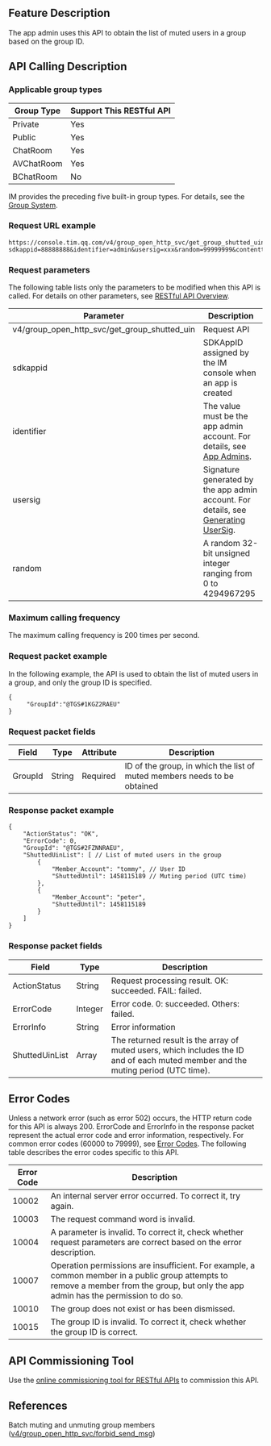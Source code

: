 ## Feature Description
 The app admin uses this API to obtain the list of muted users in a group based on the group ID.

## API Calling Description
### Applicable group types

| Group Type | Support This RESTful API |
|-----------|------------|
| Private | Yes |
| Public | Yes |
| ChatRoom | Yes |
| AVChatRoom | Yes |
| BChatRoom | No |

IM provides the preceding five built-in group types. For details, see the [Group System](https://intl.cloud.tencent.com/document/product/1047/33529).

### Request URL example
```
https://console.tim.qq.com/v4/group_open_http_svc/get_group_shutted_uin?sdkappid=88888888&identifier=admin&usersig=xxx&random=99999999&contenttype=json
```
### Request parameters

The following table lists only the parameters to be modified when this API is called. For details on other parameters, see [RESTful API Overview](https://intl.cloud.tencent.com/document/product/1047/34620).

| Parameter | Description |
| ------------------ | ------------------------------------ |
| v4/group_open_http_svc/get_group_shutted_uin | Request API |
| sdkappid | SDKAppID assigned by the IM console when an app is created |
| identifier | The value must be the app admin account. For details, see [App Admins](https://intl.cloud.tencent.com/document/product/1047/33517#app-.E7.AE.A1.E7.90.86.E5.91.98). |
| usersig | Signature generated by the app admin account. For details, see [Generating UserSig](https://intl.cloud.tencent.com/document/product/1047/34385). |
| random | A random 32-bit unsigned integer ranging from 0 to 4294967295 |

### Maximum calling frequency
The maximum calling frequency is 200 times per second.
### Request packet example

In the following example, the API is used to obtain the list of muted users in a group, and only the group ID is specified.
```
{
	 "GroupId":"@TGS#1KGZ2RAEU"
}
```

### Request packet fields

| Field | Type | Attribute | Description |
|---------|---------|---------|---------|
| GroupId | String | Required | ID of the group, in which the list of muted members needs to be obtained |

### Response packet example
```
{
    "ActionStatus": "OK",
    "ErrorCode": 0,
    "GroupId": "@TGS#2FZNNRAEU",
    "ShuttedUinList": [ // List of muted users in the group
        {
            "Member_Account": "tommy", // User ID
            "ShuttedUntil": 1458115189 // Muting period (UTC time)
        },
        {
            "Member_Account": "peter",
            "ShuttedUntil": 1458115189
        }
    ]
}
```

### Response packet fields

| Field | Type| Description |
|---------|---------|---------|
| ActionStatus | String | Request processing result. OK: succeeded. FAIL: failed. |
| ErrorCode | Integer | Error code. 0: succeeded. Others: failed. |
| ErrorInfo | String | Error information |
| ShuttedUinList | Array | The returned result is the array of muted users, which includes the ID and of each muted member and the muting period (UTC time). |

## Error Codes

Unless a network error (such as error 502) occurs, the HTTP return code for this API is always 200. ErrorCode and ErrorInfo in the response packet represent the actual error code and error information, respectively.
For common error codes (60000 to 79999), see [Error Codes](https://intl.cloud.tencent.com/document/product/1047/34348).
The following table describes the error codes specific to this API.

| Error Code | Description |
| ------ | ------------------------------------------------------------ |
| 10002 | An internal server error occurred. To correct it, try again. |
| 10003 | The request command word is invalid. |
| 10004 | A parameter is invalid. To correct it, check whether request parameters are correct based on the error description. |
| 10007 | Operation permissions are insufficient. For example, a common member in a public group attempts to remove a member from the group, but only the app admin has the permission to do so. |
| 10010 | The group does not exist or has been dismissed. |
| 10015 | The group ID is invalid. To correct it, check whether the group ID is correct. |

## API Commissioning Tool

Use the [online commissioning tool for RESTful APIs](https://avc.cloud.tencent.com/im/APITester/APITester.html#v4/group_open_http_svc/get_group_shutted_uin) to commission this API.

## References
Batch muting and unmuting group members ([v4/group_open_http_svc/forbid_send_msg](https://intl.cloud.tencent.com/document/product/1047/34951))
